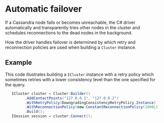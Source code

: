 # Automatic failover

If a Cassandra node fails or becomes unreachable, the C# driver automatically and transparently tries other nodes in
the cluster and schedules reconnections to the dead nodes in the background.

How the driver handles failover is determined by which retry and reconnection policies are used when building a
`Cluster` instance.

## Example

This code illustrates building a `ICluster` instance with a retry policy which sometimes retries with a lower
consistency level than the one specified for the query.

```csharp
   ICluster cluster = Cluster.Builder()
         .AddContactPoints("127.0.0.1", "127.0.0.2")
         .WithRetryPolicy(DowngradingConsistencyRetryPolicy.Instance)
         .WithReconnectionPolicy(new ConstantReconnectionPolicy(1000L))
         .Build();
   ISession session = cluster.Connect();
```
